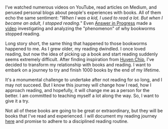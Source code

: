 I’ve watched numerous videos on YouTube, read articles on Medium, and perused personal blogs about people's experiences with books. All of them echo the same sentiment: "_When I was a kid, I used to read a lot. But when I became an adult, I stopped reading._" Even [Answer in Progress](https://www.youtube.com/@answerinprogress) made a [video](https://youtu.be/LyUVgcsjp8s?si=B3Ijs3ewG2ZDAWVL) investigating and analyzing the "phenomenon" of why bookworms stopped reading.

Long story short, the same thing that happened to those bookworms happened to me. As I grew older, my reading dwindled. I once loved reading, but now the idea of picking up a book and start reading suddenly seems extremely difficult. After finding inspiration from [Huyen Chip](https://www.goodreads.com/author/show/22327517.Chip_Huyen), I've decided to transform my relationship with books and reading. I want to embark on a journey to try and finish 1000 books by the end of my lifetime.

It's a monumental challenge to undertake after not reading for so long, and I may not succeed. But I know this journey will change how I read, how I approach reading, and hopefully, it will change me as a person for the better. I am committed to teaching myself a lot along the way. So, I want to give it a try.

Not all of these books are going to be great or extraordinary, but they will be books that I've read and experienced. I will document my reading journey [here](https://www.goodreads.com/user/show/163623115-camchu) and promise to adhere to a disciplined reading routine.